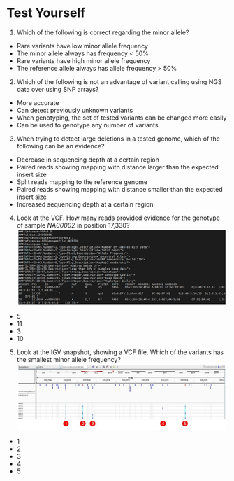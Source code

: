 # Test Yourself

1. Which of the following is correct regarding the minor allele?
* Rare variants have low minor allele frequency
* The minor allele always has frequency < 50%
* Rare variants have high minor allele frequency
* The reference allele always has allele frequency > 50%

2. Which of the following is not an advantage of variant calling using NGS data over using SNP arrays?
* More accurate
* Can detect previously unknown variants
* When genotyping, the set of tested variants can be changed more easily
* Can be used to genotype any number of variants


3. When trying to detect large deletions in a tested genome, which of the following can be an evidence?
* Decrease in sequencing depth at a certain region
* Paired reads showing mapping with distance larger than the expected insert size
* Split reads mapping to the reference genome
* Paired reads showing mapping with distance smaller than the expected insert size
* Increased sequencing depth at a certain region

4. Look at the VCF. How many reads provided evidence for the genotype of sample *NA00002* in position 17,330?
![VCF](vcf.example.png)
* 5
* 11
* 3
* 10

5. Look at the IGV snapshot, showing a VCF file. Which of the variants has the smallest minor allele frequency?
![IGV](igv.example.png)
* 1
* 2
* 3
* 4
* 5



